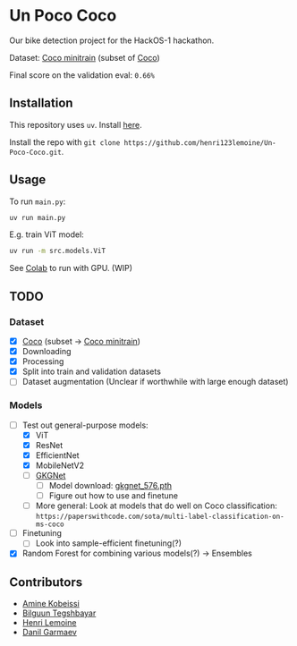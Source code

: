 # Un Poco Coco

Our bike detection project for the HackOS-1 hackathon.

Dataset: [Coco minitrain](https://github.com/giddyyupp/coco-minitrain) (subset of [Coco](https://cocodataset.org))

Final score on the validation eval: `0.66%`

## Installation

This repository uses `uv`. Install [here](https://docs.astral.sh/uv/getting-started/installation/).

Install the repo with `git clone https://github.com/henri123lemoine/Un-Poco-Coco.git`.

## Usage

To run `main.py`:
```bash
uv run main.py
```

E.g. train ViT model:
```bash
uv run -m src.models.ViT
```

See [Colab](https://colab.research.google.com/drive/1dtey1NnjcfWFa5qaEXzCrrQWjtci1XuB#scrollTo=dLFpfZT2ZvxO) to run with GPU. (WIP)

## TODO

### Dataset

- [x] [Coco](https://cocodataset.org) (subset -> [Coco minitrain](https://github.com/giddyyupp/coco-minitrain))
- [x] Downloading
- [x] Processing
- [x] Split into train and validation datasets
- [ ] Dataset augmentation (Unclear if worthwhile with large enough dataset)

### Models

- [ ] Test out general-purpose models:
  - [x] ViT
  - [x] ResNet
  - [x] EfficientNet
  - [x] MobileNetV2
  - [ ] [GKGNet](https://github.com/jin-s13/gkgnet)
    - [ ] Model download: [gkgnet_576.pth](https://drive.usercontent.google.com/download?id=1TB_UqqFvpQ2bvy_qau0aKP6GoK9Xlix_&export=download&authuser=0)
    - [ ] Figure out how to use and finetune
  - [ ] More general: Look at models that do well on Coco classification: `https://paperswithcode.com/sota/multi-label-classification-on-ms-coco`
- [ ] Finetuning
  - [ ] Look into sample-efficient finetuning(?)
- [x] Random Forest for combining various models(?) -> Ensembles

## Contributors

- [Amine Kobeissi](https://github.com/AKobeissi)
- [Bilguun Tegshbayar](https://github.com/Bilguun04)
- [Henri Lemoine](https://github.com/henri123lemoine)
- [Danil Garmaev](https://github.com/danilgarmaev)
